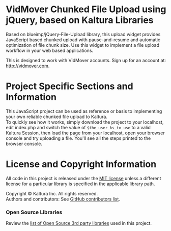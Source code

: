 # VidMover Chunked File Upload using jQuery, based on Kaltura Libraries
Based on blueimp/jQuery-File-Upload library, this upload widget provides JavaScript based chunked upload with pause-and-resume and automatic optimization of file chunk size. Use this widget to implement a file upload workflow in your web based applications.

This is designed to work with VidMover accounts.  Sign up for an account at: http://vidmover.com. 

# Project Specific Sections and Information
This JavaScript project can be used as reference or basis to implementing your own reliable chunked file upload to Kaltura.  
To quickly see how it works, simply download the project to your localhost, edit index.php and switch the value of `$the_user_ks_to_use` to a valid Kaltura Session, then load the page from your localhost, open your browser console and try uploading a file. You'll see all the steps printed to the browser console.

# License and Copyright Information
All code in this project is released under the [MIT license](https://opensource.org/licenses/MIT) unless a different license for a particular library is specified in the applicable library path.   

Copyright © Kaltura Inc. All rights reserved.   
Authors and contributors: See [GitHub contributors list](https://github.com/kaltura/mwEmbed/graphs/contributors).  

### Open Source Libraries
Review the [list of Open Source 3rd party libraries](open-source-libraries.md) used in this project.
